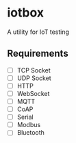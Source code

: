 # iotbox
A utility for IoT testing



## Requirements

- [ ] TCP Socket
- [ ] UDP Socket
- [ ] HTTP
- [ ] WebSocket
- [ ] MQTT
- [ ] CoAP
- [ ] Serial
- [ ] Modbus
- [ ] Bluetooth
